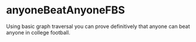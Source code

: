 # anyoneBeatAnyoneFBS
Using basic graph traversal you can prove definitively that anyone can beat anyone in college football.

